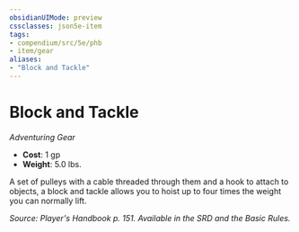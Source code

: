 ```yaml
---
obsidianUIMode: preview
cssclasses: json5e-item
tags:
- compendium/src/5e/phb
- item/gear
aliases: 
- "Block and Tackle"
---
```

# Block and Tackle
*Adventuring Gear*  

- **Cost**: 1 gp
- **Weight**: 5.0 lbs.

A set of pulleys with a cable threaded through them and a hook to attach to objects, a block and tackle allows you to hoist up to four times the weight you can normally lift.

*Source: Player's Handbook p. 151. Available in the SRD and the Basic Rules.*